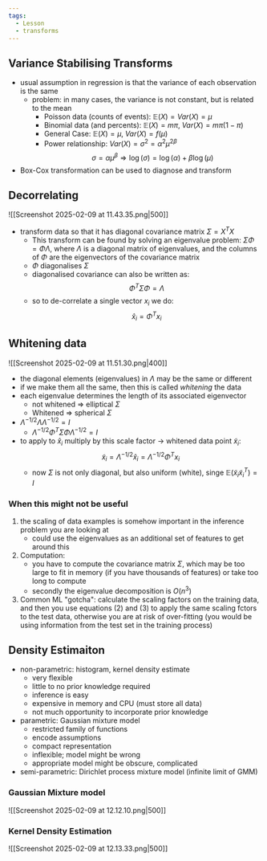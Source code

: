 ```yaml
---
tags:
  - Lesson
  - transforms
---
```

## Variance Stabilising Transforms
- usual assumption in regression is that the variance of each observation is the same
	- problem: in many cases, the variance is not constant, but is related to the mean
		- Poisson data (counts of events): $\mathbb E (X) = Var(X)=\mu$ 
		- Binomial data (and percents): $\mathbb E (X) = m \pi , \; Var(X) = m\pi (1 - \pi)$ 
		- General Case: $\mathbb E (X) = \mu, \; Var (X) = f(\mu)$
		- Power relationship: $Var(X) = \sigma ^2 = \alpha ^2 \mu ^{2\beta}$ 
		$$\sigma = \alpha \mu ^\beta \Rightarrow \log(\sigma) = \log (\alpha) + \beta \log (\mu)$$
- Box-Cox transformation can be used to diagnose and transform
## Decorrelating
![[Screenshot 2025-02-09 at 11.43.35.png|500]]
- transform data so that it has diagonal covariance matrix $\Sigma = X^TX$
	- This transform can be found by solving an eigenvalue problem: $\Sigma \Phi = \Phi \Lambda$, where $\Lambda$ is a diagonal matrix of eigenvalues, and the columns of $\Phi$ are the eigenvectors of the covariance matrix
	- $\Phi$ diagonalises $\Sigma$ 
	- diagonalised covariance can also be written as: 
		$$\Phi ^T \Sigma \Phi = \Lambda \tag{1}$$
	- so to de-correlate a single vector $x_i$ we do: 
		$$\hat x_i = \Phi ^T x_i \tag{2}$$
## Whitening data 
![[Screenshot 2025-02-09 at 11.51.30.png|400]]
- the diagonal elements (eigenvalues) in $\Lambda$ may be the same or different
- if we make them all the same, then this is called *whitening* the data
- each eigenvalue determines the length of its associated eigenvector
	- not whitened $\Rightarrow$ elliptical $\Sigma$
	- Whitened $\Rightarrow$ spherical $\Sigma$ 
- $\Lambda ^{-1/2}\Lambda \Lambda ^{-1/2} = I$
	- $\Lambda^{-1/2}\Phi ^T \Sigma \Phi \Lambda ^{-1/2} = I$
- to apply to $\hat x_i$ multiply by this scale factor $\rightarrow$ whitened data point $\tilde x_i$:
	$$\tilde x_i = \Lambda ^{-1/2}\hat x_i = \Lambda ^{-1/2} \Phi ^T x_i
	\tag{3}$$
	- now $\Sigma$ is not only diagonal, but also uniform (white), singe $\mathbb E (\tilde x_i \tilde x_i^T) = I$ 
### When this might not be useful
1. the scaling of data examples is somehow important in the inference problem you are looking at 
	- could use the eigenvalues as an additional set of features to get around this
2. Computation:
	- you have to compute the covariance matrix $\Sigma$, which may be too large to fit in memory (if you have thousands of features) or take too long to compute
	- secondly the eigenvalue decomposition is $O(n^3)$
3. Common ML "gotcha": calculate the scaling factors on the training data, and then you use equations (2) and (3) to apply the same scaling fctors to the test data, otherwise you are at risk of over-fitting (you would be using information from the test set in the training process)
## Density Estimaiton
- non-parametric: histogram, kernel density estimate
	- very flexible
	- little to no prior knowledge required
	- inference is easy
	- expensive in memory and CPU (must store all data)
	- not much opportunity to incorporate prior knowledge
- parametric: Gaussian mixture model
	- restricted family of functions
	- encode assumptions
	- compact representation
	- inflexible; model might be wrong
	- appropriate model might be obscure, complicated
- semi-parametric: Dirichlet process mixture model (infinite limit of GMM)
### Gaussian Mixture model
![[Screenshot 2025-02-09 at 12.12.10.png|500]]
### Kernel Density Estimation
![[Screenshot 2025-02-09 at 12.13.33.png|500]]